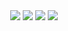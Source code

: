 <div align="center">
  <img src="https://github.com/hde-oliv/so_long/actions/workflows/build.yml/badge.svg"/>
  <img src="https://github.com/hde-oliv/so_long/actions/workflows/norminette.yml/badge.svg"/>
  <img src="https://github.com/hde-oliv/so_long/actions/workflows/tests.yml/badge.svg"/>
  <a href="https://www.codacy.com/gh/hde-oliv/so_long/dashboard?utm_source=github.com&amp;utm_medium=referral&amp;utm_content=hde-oliv/so_long&amp;utm_campaign=Badge_Grade">
    <img src="https://app.codacy.com/project/badge/Grade/a83fc65a543244a29348343ead704c31"/>
  </a>
</div>
